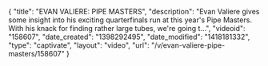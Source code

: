 {
    "title": "EVAN VALIERE: PIPE MASTERS",
    "description": "Evan Valiere gives some insight into his exciting quarterfinals run at this year's Pipe Masters. With his knack for finding rather large tubes, we're going t...",
    "videoid": "158607",
    "date_created": "1398292495",
    "date_modified": "1418181332",
    "type": "captivate",
    "layout": "video",
    "url": "\/v\/evan-valiere-pipe-masters\/158607"
}